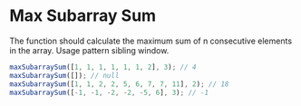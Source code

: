 # Max Subarray Sum

The function should calculate the maximum sum of n consecutive elements in the array. Usage pattern sibling window.

```javascript
maxSubarraySum([1, 1, 1, 1, 1, 1, 2], 3); // 4
maxSubarraySum([]); // null
maxSubarraySum([1, 1, 2, 2, 5, 6, 7, 7, 11], 2); // 18
maxSubarraySum([-1, -1, -2, -2, -5, 6], 3); // -1
```
